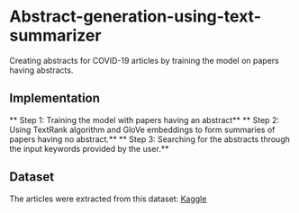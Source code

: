# Abstract-generation-using-text-summarizer
Creating abstracts for COVID-19 articles by training the model on papers having abstracts.

## Implementation

** Step 1: Training the model with papers having an abstract**
** Step 2: Using TextRank algorithm and GloVe embeddings to form summaries of papers having no abstract.**
** Step 3: Searching for the abstracts through the input keywords provided by the user.**


## Dataset

The articles were extracted from this dataset: [Kaggle](https://www.kaggle.com/allen-institute-for-ai/CORD-19-research-challenge)

